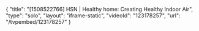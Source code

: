 {
    "title": "[1508522766] HSN | Healthy home: Creating Healthy Indoor Air",
    "type": "solo",
    "layout": "iframe-static",
    "videoId": "123178257",
    "url": "\/tvpembed\/123178257"
}